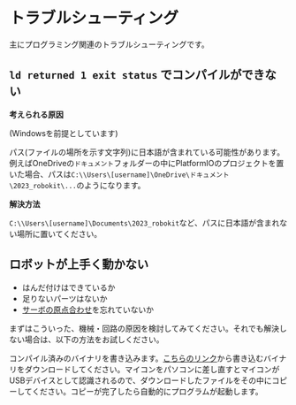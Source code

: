 # トラブルシューティング

主にプログラミング関連のトラブルシューティングです。

## `ld returned 1 exit status` でコンパイルができない

**考えられる原因**

(Windowsを前提としています)

パス(ファイルの場所を示す文字列)に日本語が含まれている可能性があります。例えばOneDriveの`ドキュメント`フォルダーの中にPlatformIOのプロジェクトを置いた場合、パスは`C:\\Users\[username]\OneDrive\ドキュメント\2023_robokit\...`のようになります。

**解決方法**

`C:\\Users\[username]\Documents\2023_robokit`など、パスに日本語が含まれない場所に置いてください。

## ロボットが上手く動かない

- はんだ付けはできているか
- 足りないパーツはないか
- [サーボの原点合わせ](./07-reset-servo.md)を忘れていないか

まずはこういった、機械・回路の原因を検討してみてください。それでも解決しない場合は、以下の方法をお試しください。

コンパイル済みのバイナリを書き込みます。[こちらのリンク](https://drive.google.com/file/d/1A-GmEBmITawD9EEdCJXiHqHr3O2xWvZD/view?usp=share_link)から書き込むバイナリをダウンロードしてください。マイコンをパソコンに差し直すとマイコンがUSBデバイスとして認識されるので、ダウンロードしたファイルをその中にコピーしてください。コピーが完了したら自動的にプログラムが起動します。
